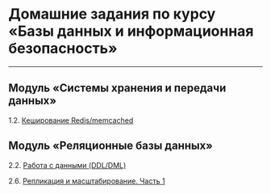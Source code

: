 # Домашние задания по курсу «Базы данных и информационная безопасность»

---

## Модуль «Системы хранения и передачи данных»

 1.2. [Кеширование Redis/memcached](https://github.com/AstaKrom/sdb-homeworks/blob/main/1-2.md)
 

## Модуль «Реляционные базы данных»
2.2. [Работа с данными (DDL/DML)](https://github.com/AstaKrom/sdb-homeworks/blob/main/2-2.md)

2.6. [Репликация и масштабирование. Часть 1](https://github.com/AstaKrom/sdb-homeworks/blob/main/2-6.md)
